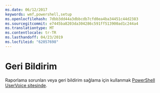 ```yaml
---
ms.date: 06/12/2017
keywords: wmf,powershell,setup
ms.openlocfilehash: 7dbb3dd44a3dbbcdb7cfd0ea4ba34451c44d2383
ms.sourcegitcommit: e7445ba8203da304286c591ff513900ad1c244a4
ms.translationtype: MT
ms.contentlocale: tr-TR
ms.lasthandoff: 04/23/2019
ms.locfileid: "62057698"
---
```

# <a name="feedback"></a>Geri Bildirim
Raporlama sorunları veya geri bildirim sağlama için kullanmak [PowerShell UserVoice sitesinde](http://windowsserver.uservoice.com/forums/301869-powershell).
